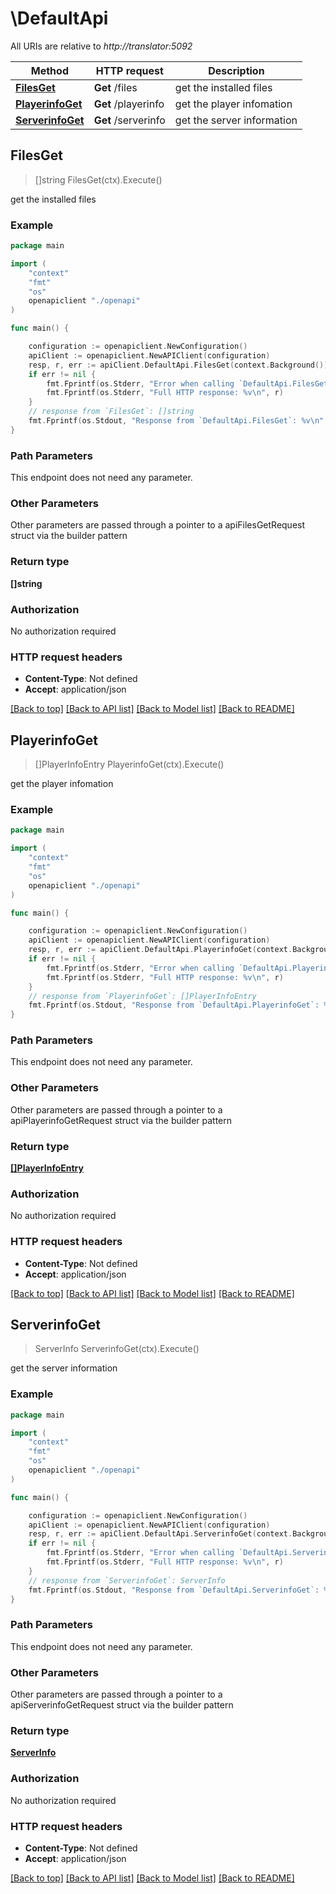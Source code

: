 # \DefaultApi

All URIs are relative to *http://translator:5092*

Method | HTTP request | Description
------------- | ------------- | -------------
[**FilesGet**](DefaultApi.md#FilesGet) | **Get** /files | get the installed files
[**PlayerinfoGet**](DefaultApi.md#PlayerinfoGet) | **Get** /playerinfo | get the player infomation
[**ServerinfoGet**](DefaultApi.md#ServerinfoGet) | **Get** /serverinfo | get the server information



## FilesGet

> []string FilesGet(ctx).Execute()

get the installed files



### Example

```go
package main

import (
    "context"
    "fmt"
    "os"
    openapiclient "./openapi"
)

func main() {

    configuration := openapiclient.NewConfiguration()
    apiClient := openapiclient.NewAPIClient(configuration)
    resp, r, err := apiClient.DefaultApi.FilesGet(context.Background()).Execute()
    if err != nil {
        fmt.Fprintf(os.Stderr, "Error when calling `DefaultApi.FilesGet``: %v\n", err)
        fmt.Fprintf(os.Stderr, "Full HTTP response: %v\n", r)
    }
    // response from `FilesGet`: []string
    fmt.Fprintf(os.Stdout, "Response from `DefaultApi.FilesGet`: %v\n", resp)
}
```

### Path Parameters

This endpoint does not need any parameter.

### Other Parameters

Other parameters are passed through a pointer to a apiFilesGetRequest struct via the builder pattern


### Return type

**[]string**

### Authorization

No authorization required

### HTTP request headers

- **Content-Type**: Not defined
- **Accept**: application/json

[[Back to top]](#) [[Back to API list]](../README.md#documentation-for-api-endpoints)
[[Back to Model list]](../README.md#documentation-for-models)
[[Back to README]](../README.md)


## PlayerinfoGet

> []PlayerInfoEntry PlayerinfoGet(ctx).Execute()

get the player infomation



### Example

```go
package main

import (
    "context"
    "fmt"
    "os"
    openapiclient "./openapi"
)

func main() {

    configuration := openapiclient.NewConfiguration()
    apiClient := openapiclient.NewAPIClient(configuration)
    resp, r, err := apiClient.DefaultApi.PlayerinfoGet(context.Background()).Execute()
    if err != nil {
        fmt.Fprintf(os.Stderr, "Error when calling `DefaultApi.PlayerinfoGet``: %v\n", err)
        fmt.Fprintf(os.Stderr, "Full HTTP response: %v\n", r)
    }
    // response from `PlayerinfoGet`: []PlayerInfoEntry
    fmt.Fprintf(os.Stdout, "Response from `DefaultApi.PlayerinfoGet`: %v\n", resp)
}
```

### Path Parameters

This endpoint does not need any parameter.

### Other Parameters

Other parameters are passed through a pointer to a apiPlayerinfoGetRequest struct via the builder pattern


### Return type

[**[]PlayerInfoEntry**](PlayerInfoEntry.md)

### Authorization

No authorization required

### HTTP request headers

- **Content-Type**: Not defined
- **Accept**: application/json

[[Back to top]](#) [[Back to API list]](../README.md#documentation-for-api-endpoints)
[[Back to Model list]](../README.md#documentation-for-models)
[[Back to README]](../README.md)


## ServerinfoGet

> ServerInfo ServerinfoGet(ctx).Execute()

get the server information



### Example

```go
package main

import (
    "context"
    "fmt"
    "os"
    openapiclient "./openapi"
)

func main() {

    configuration := openapiclient.NewConfiguration()
    apiClient := openapiclient.NewAPIClient(configuration)
    resp, r, err := apiClient.DefaultApi.ServerinfoGet(context.Background()).Execute()
    if err != nil {
        fmt.Fprintf(os.Stderr, "Error when calling `DefaultApi.ServerinfoGet``: %v\n", err)
        fmt.Fprintf(os.Stderr, "Full HTTP response: %v\n", r)
    }
    // response from `ServerinfoGet`: ServerInfo
    fmt.Fprintf(os.Stdout, "Response from `DefaultApi.ServerinfoGet`: %v\n", resp)
}
```

### Path Parameters

This endpoint does not need any parameter.

### Other Parameters

Other parameters are passed through a pointer to a apiServerinfoGetRequest struct via the builder pattern


### Return type

[**ServerInfo**](ServerInfo.md)

### Authorization

No authorization required

### HTTP request headers

- **Content-Type**: Not defined
- **Accept**: application/json

[[Back to top]](#) [[Back to API list]](../README.md#documentation-for-api-endpoints)
[[Back to Model list]](../README.md#documentation-for-models)
[[Back to README]](../README.md)

